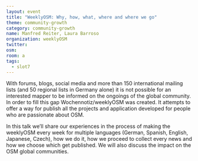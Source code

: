 ```yaml
---
layout: event
title: "WeeklyOSM: Why, how, what, where and where we go"
theme: community-growth
category: community-growth
name: Manfred Reiter, Laura Barroso
organization: weeklyOSM
twitter:
osm:
room: a
tags:
  - slot7
---
```

With forums, blogs, social media and more than 150 international mailing lists (and 50 regional lists in Germany alone) it is not possible for an interested mapper to be informed on the ongoings of the global community. In order to fill this gap Wochennotiz/weeklyOSM was created. It attempts to offer a way for publish all the projects and application developed for people who are passionate about OSM.

In this talk we’ll share our experiences in the process of making the weeklyOSM every week for multiple languages (German, Spanish, English, Japanese, Czech), how we do it, how we proceed to collect every news and how we choose which get published. We will also discuss the impact on the OSM global communities.
